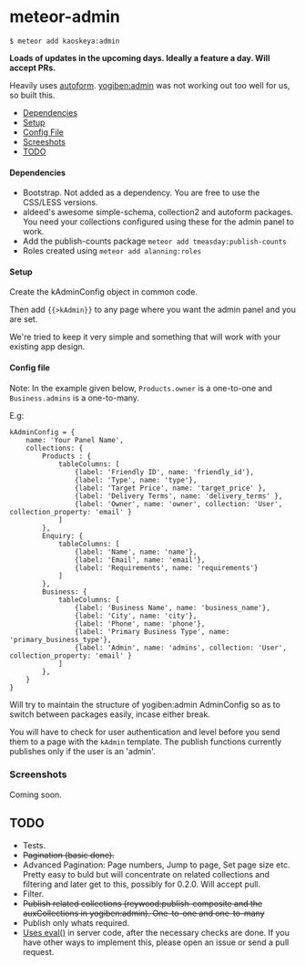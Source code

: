 # meteor-admin
`$ meteor add kaoskeya:admin`

**Loads of updates in the upcoming days. Ideally a feature a day. Will accept PRs.**

Heavily uses [autoform](https://github.com/aldeed/meteor-autoform).
[yogiben:admin](https://github.com/yogiben/meteor-admin) was not working out too well for us, so built this.

- [Dependencies](#dependencies)
- [Setup](#setup)
- [Config File](#config-file)
- [Screeshots](#screenshots)
- [TODO](#todo)

#### Dependencies ####

* Bootstrap. Not added as a dependency. You are free to use the CSS/LESS versions.
* aldeed's awesome simple-schema, collection2 and autoform packages. You need your collections configured using these for the admin panel to work.
* Add the publish-counts package `meteor add tmeasday:publish-counts`
* Roles created using `meteor add alanning:roles`

#### Setup ####

Create the kAdminConfig object in common code.

Then add `{{>kAdmin}}` to any page where you want the admin panel and you are set.

We're tried to keep it very simple and something that will work with your existing app design.

#### Config file ####

Note: In the example given below, `Products.owner` is a one-to-one and `Business.admins` is a one-to-many.

E.g:

```
kAdminConfig = {
	name: 'Your Panel Name',
	collections: {
		Products : {
			tableColumns: [
				{label: 'Friendly ID', name: 'friendly_id'},
				{label: 'Type', name: 'type'},
				{label: 'Target Price', name: 'target_price' },
				{label: 'Delivery Terms', name: 'delivery_terms' },
				{label: 'Owner', name: 'owner', collection: 'User', collection_property: 'email' }
			]
		},
		Enquiry: {
			tableColumns: [
				{label: 'Name', name: 'name'},
				{label: 'Email', name: 'email'},
				{label: 'Requirements', name: 'requirements'}
			]
		},
		Business: {
			tableColumns: [
				{label: 'Business Name', name: 'business_name'},
				{label: 'City', name: 'city'},
				{label: 'Phone', name: 'phone'},
				{label: 'Primary Business Type', name: 'primary_business_type'},
				{label: 'Admin', name: 'admins', collection: 'User', collection_property: 'email' }
			]
		},
	}
}
```

Will try to maintain the structure of yogiben:admin AdminConfig so as to switch between packages easily, incase either break.

You will have to check for user authentication and level before you send them to a page with the `kAdmin` template. The publish functions currently publishes only if the user is an 'admin'.

### Screenshots ###

Coming soon.

## TODO ##

* Tests.
* ~~Pagination (basic done).~~
* Advanced Pagination: Page numbers, Jump to page, Set page size etc. Pretty easy to buld but will concentrate on related collections and filtering and later get to this, possibly for 0.2.0. Will accept pull.
* Filter.
* ~~Publish related collections (reywood:publish-composite and the auxCollections in yogiben:admin). One-to-one and one-to-many~~
* Publish only whats required.
* [Uses eval()](https://github.com/kaoskeya/meteor-admin/blob/master/server/publish.js#L7-8) in server code, after the necessary checks are done. If you have other ways to implement this, please open an issue or send a pull request.